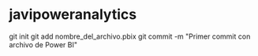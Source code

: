 # javipoweranalytics
git init
git add nombre_del_archivo.pbix
git commit -m "Primer commit con archivo de Power BI"
